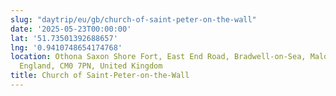 ```yaml
---
slug: "daytrip/eu/gb/church-of-saint-peter-on-the-wall"
date: '2025-05-23T00:00:00'
lat: '51.73501392688657'
lng: '0.9410748654174768'
location: Othona Saxon Shore Fort, East End Road, Bradwell-on-Sea, Maldon, Essex,
  England, CM0 7PN, United Kingdom
title: Church of Saint-Peter-on-the-Wall
---
```



